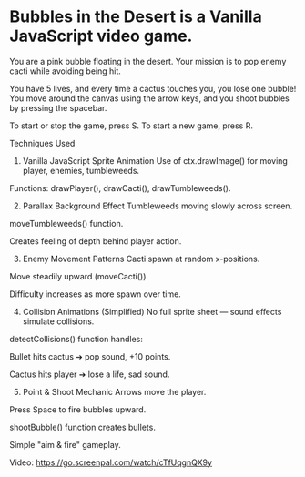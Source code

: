 # Bubbles in the Desert is a Vanilla JavaScript video game.

You are a pink bubble floating in the desert. Your mission is to pop enemy cacti while avoiding being hit.

You have 5 lives, and every time a cactus touches you, you lose one bubble!
You move around the canvas using the arrow keys, and you shoot bubbles by pressing the spacebar.

To start or stop the game, press S.
To start a new game, press R.

Techniques Used
1. Vanilla JavaScript Sprite Animation
Use of ctx.drawImage() for moving player, enemies, tumbleweeds.

Functions: drawPlayer(), drawCacti(), drawTumbleweeds().

2. Parallax Background Effect
Tumbleweeds moving slowly across screen.

moveTumbleweeds() function.

Creates feeling of depth behind player action.

3. Enemy Movement Patterns
Cacti spawn at random x-positions.

Move steadily upward (moveCacti()).

Difficulty increases as more spawn over time.

4. Collision Animations (Simplified)
No full sprite sheet — sound effects simulate collisions.

detectCollisions() function handles:

Bullet hits cactus ➔ pop sound, +10 points.

Cactus hits player ➔ lose a life, sad sound.

5. Point & Shoot Mechanic
Arrows move the player.

Press Space to fire bubbles upward.

shootBubble() function creates bullets.

Simple "aim & fire" gameplay.

Video: https://go.screenpal.com/watch/cTfUqgnQX9y
